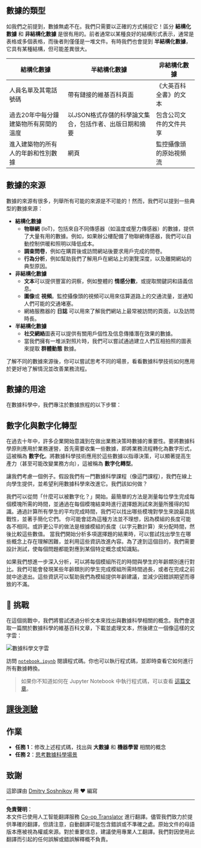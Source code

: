 <!--
CO_OP_TRANSLATOR_METADATA:
{
  "original_hash": "a0516588d172f82f35f7a0d4a001e5d0",
  "translation_date": "2025-09-05T12:13:23+00:00",
  "source_file": "1-Introduction/01-defining-data-science/README.md",
  "language_code": "hk"
}
-->
## 數據的類型

如我們之前提到，數據無處不在。我們只需要以正確的方式捕捉它！區分 **結構化數據** 和 **非結構化數據** 是很有用的。前者通常以某種良好的結構形式表示，通常是表格或多個表格，而後者則僅僅是一堆文件。有時我們也會提到 **半結構化數據**，它具有某種結構，但可能差異很大。

| 結構化數據                                                                   | 半結構化數據                                                                                  | 非結構化數據                            |
| ---------------------------------------------------------------------------- | --------------------------------------------------------------------------------------------- | --------------------------------------- |
| 人員名單及其電話號碼                                                          | 帶有鏈接的維基百科頁面                                                                        | 《大英百科全書》的文本                  |
| 過去20年中每分鐘建築物所有房間的溫度                                         | 以JSON格式存儲的科學論文集合，包括作者、出版日期和摘要                                        | 包含公司文件的文件共享                  |
| 進入建築物的所有人的年齡和性別數據                                           | 網頁                                                                                          | 監控攝像頭的原始視頻流                  |

## 數據的來源

數據的來源有很多，列舉所有可能的來源是不可能的！然而，我們可以提到一些典型的數據來源：

* **結構化數據**
  - **物聯網** (IoT)，包括來自不同傳感器（如溫度或壓力傳感器）的數據，提供了大量有用的數據。例如，如果辦公樓配備了物聯網傳感器，我們可以自動控制供暖和照明以降低成本。
  - **調查問卷**，例如在購買後或訪問網站後要求用戶完成的問卷。
  - **行為分析**，例如幫助我們了解用戶在網站上的瀏覽深度，以及離開網站的典型原因。
* **非結構化數據**
  - **文本**可以提供豐富的洞察，例如整體的 **情感分數**，或提取關鍵詞和語義信息。
  - **圖像**或 **視頻**。監控攝像頭的視頻可以用來估算道路上的交通流量，並通知人們可能的交通堵塞。
  - 網絡服務器的 **日誌** 可以用來了解我們網站上最常被訪問的頁面，以及訪問時長。
* **半結構化數據**
  - **社交網絡**圖表可以提供有關用戶個性及信息傳播潛在效果的數據。
  - 當我們擁有一堆派對照片時，我們可以嘗試通過建立人們互相拍照的圖表來提取 **群體動態** 數據。

了解不同的數據來源後，你可以嘗試思考不同的場景，看看數據科學技術如何應用於更好地了解情況並改善業務流程。

## 數據的用途

在數據科學中，我們專注於數據旅程的以下步驟：

## 數字化與數字化轉型

在過去十年中，許多企業開始意識到在做出業務決策時數據的重要性。要將數據科學原則應用於業務運營，首先需要收集一些數據，即將業務流程轉化為數字形式，這被稱為 **數字化**。將數據科學技術應用於這些數據以指導決策，可以顯著提高生產力（甚至可能改變業務方向），這被稱為 **數字化轉型**。

讓我們考慮一個例子。假設我們有一門數據科學課程（像這門課程），我們在線上向學生提供，並希望利用數據科學來改進它。我們該如何做？

我們可以從問「什麼可以被數字化？」開始。最簡單的方法是測量每位學生完成每個模塊所需的時間，並通過在每個模塊結束時進行選擇題測試來測量所獲得的知識。通過計算所有學生的平均完成時間，我們可以找出哪些模塊對學生來說最具挑戰性，並著手簡化它們。
你可能會認為這種方法並不理想，因為模組的長度可能各不相同。或許更公平的做法是根據模組的長度（以字元數計算）來分配時間，然後比較這些數值。
當我們開始分析多項選擇題的結果時，可以嘗試找出學生在哪些概念上存在理解困難，並利用這些資訊改進內容。為了達到這個目的，我們需要設計測試，使每個問題都能對應到某個特定概念或知識點。

如果我們想進一步深入分析，可以將每個模組所花的時間與學生的年齡類別進行對比。我們可能會發現某些年齡類別的學生完成模組所需時間過長，或者在完成之前就中途退出。這些資訊可以幫助我們為模組提供年齡建議，並減少因錯誤期望而導致的不滿。

## 🚀 挑戰

在這個挑戰中，我們將嘗試透過分析文本來找出與數據科學相關的概念。我們會選取一篇關於數據科學的維基百科文章，下載並處理文本，然後建立一個像這樣的文字雲：

![數據科學文字雲](../../../../1-Introduction/01-defining-data-science/images/ds_wordcloud.png)

訪問 [`notebook.ipynb`](../../../../../../../../../1-Introduction/01-defining-data-science/notebook.ipynb ':ignore') 閱讀程式碼。你也可以執行程式碼，並即時查看它如何進行所有數據轉換。

> 如果你不知道如何在 Jupyter Notebook 中執行程式碼，可以查看 [這篇文章](https://soshnikov.com/education/how-to-execute-notebooks-from-github/)。

## [課後測驗](https://ff-quizzes.netlify.app/en/ds/quiz/1)

## 作業

* **任務 1**：修改上述程式碼，找出與 **大數據** 和 **機器學習** 相關的概念
* **任務 2**：[思考數據科學場景](assignment.md)

## 致謝

這節課由 [Dmitry Soshnikov](http://soshnikov.com) 用 ♥️ 編寫

---

**免責聲明**：  
本文件已使用人工智能翻譯服務 [Co-op Translator](https://github.com/Azure/co-op-translator) 進行翻譯。儘管我們致力於提供準確的翻譯，但請注意，自動翻譯可能包含錯誤或不準確之處。原始文件的母語版本應被視為權威來源。對於重要信息，建議使用專業人工翻譯。我們對因使用此翻譯而引起的任何誤解或錯誤解釋概不負責。